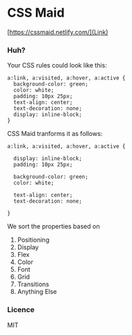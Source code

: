 # CSS Maid

[https://cssmaid.netlify.com/](Link)

### Huh?

Your CSS rules could look like this:

```
a:link, a:visited, a:hover, a:active {
  background-color: green;
  color: white;
  padding: 10px 25px;
  text-align: center;
  text-decoration: none;
  display: inline-block;
}
```

CSS Maid tranforms it as follows:

```
a:link, a:visited, a:hover, a:active {

  display: inline-block;
  padding: 10px 25px;

  background-color: green;
  color: white;

  text-align: center;
  text-decoration: none;

}
```

We sort the properties based on

1.  Positioning
2.  Display
3.  Flex
4.  Color
5.  Font
6.  Grid
7.  Transitions
8.  Anything Else

### Licence

MIT
